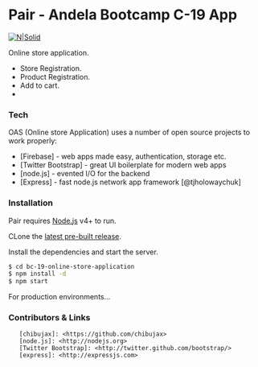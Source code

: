 # Pair - Andela Bootcamp C-19 App

[![N|Solid](http://emergetechafrica.ng/wp-content/uploads/2015/08/An.png)](https://andela.co)

Online store application.

  - Store Registration.
  - Product Registration. 
  - Add to cart.
  - 
### Tech

OAS (Online store Application)  uses a number of open source projects to work properly:
* [Firebase] - web apps made easy, authentication, storage etc.
* [Twitter Bootstrap] - great UI boilerplate for modern web apps
* [node.js] - evented I/O for the backend
* [Express] - fast node.js network app framework [@tjholowaychuk]

### Installation

Pair requires [Node.js](https://nodejs.org/) v4+ to run.

CLone the [latest pre-built release](https://github.com/joemccann/dillinger/releases).

Install the dependencies and start the server.

```sh
$ cd bc-19-online-store-application
$ npm install -d
$ npm start
```

For production environments...



### Contributors & Links
```
   [chibujax]: <https://github.com/chibujax>
   [node.js]: <http://nodejs.org>
   [Twitter Bootstrap]: <http://twitter.github.com/bootstrap/>
   [express]: <http://expressjs.com>
```
